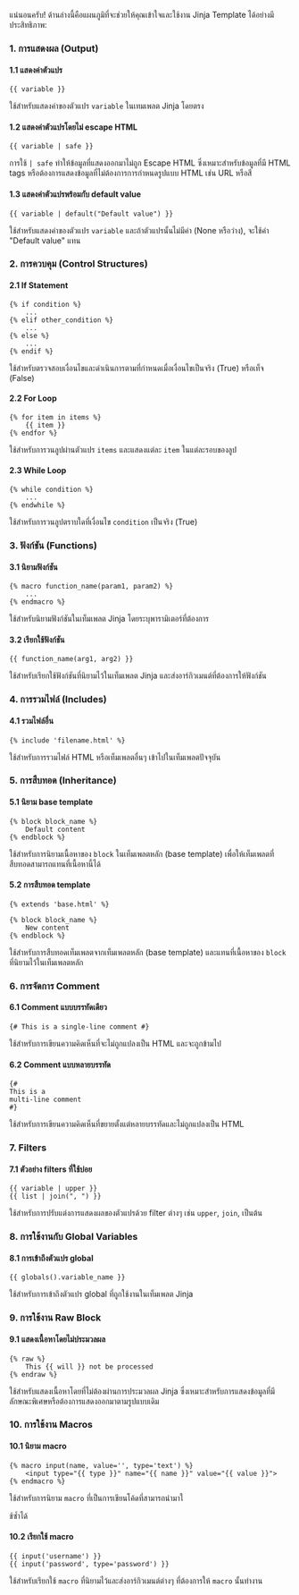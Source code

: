 แน่นอนครับ! ด้านล่างนี้คือแผนภูมิที่จะช่วยให้คุณเข้าใจและใช้งาน Jinja Template ได้อย่างมีประสิทธิภาพ:

### 1. การแสดงผล (Output)

#### 1.1 แสดงค่าตัวแปร
```jinja
{{ variable }}
```
ใช้สำหรับแสดงค่าของตัวแปร `variable` ในเทมเพลต Jinja โดยตรง

#### 1.2 แสดงค่าตัวแปรโดยไม่ escape HTML
```jinja
{{ variable | safe }}
```
การใช้ `| safe` ทำให้ข้อมูลที่แสดงออกมาไม่ถูก Escape HTML ซึ่งเหมาะสำหรับข้อมูลที่มี HTML tags หรือต้องการแสดงข้อมูลที่ไม่ต้องการการกำหนดรูปแบบ HTML เช่น URL หรือสี

#### 1.3 แสดงค่าตัวแปรพร้อมกับ default value
```jinja
{{ variable | default("Default value") }}
```
ใช้สำหรับแสดงค่าของตัวแปร `variable` และถ้าตัวแปรนั้นไม่มีค่า (None หรือว่าง), จะใช้ค่า "Default value" แทน

### 2. การควบคุม (Control Structures)

#### 2.1 If Statement
```jinja
{% if condition %}
    ...
{% elif other_condition %}
    ...
{% else %}
    ...
{% endif %}
```
ใช้สำหรับตรวจสอบเงื่อนไขและดำเนินการตามที่กำหนดเมื่อเงื่อนไขเป็นจริง (True) หรือเท็จ (False)

#### 2.2 For Loop
```jinja
{% for item in items %}
    {{ item }}
{% endfor %}
```
ใช้สำหรับการวนลูปผ่านตัวแปร `items` และแสดงแต่ละ `item` ในแต่ละรอบของลูป

#### 2.3 While Loop
```jinja
{% while condition %}
    ...
{% endwhile %}
```
ใช้สำหรับการวนลูปตราบใดที่เงื่อนไข `condition` เป็นจริง (True)

### 3. ฟังก์ชัน (Functions)

#### 3.1 นิยามฟังก์ชัน
```jinja
{% macro function_name(param1, param2) %}
    ...
{% endmacro %}
```
ใช้สำหรับนิยามฟังก์ชันในเท็มเพลต Jinja โดยระบุพารามิเตอร์ที่ต้องการ

#### 3.2 เรียกใช้ฟังก์ชัน
```jinja
{{ function_name(arg1, arg2) }}
```
ใช้สำหรับเรียกใช้ฟังก์ชันที่นิยามไว้ในเท็มเพลต Jinja และส่งอาร์กิวเมนต์ที่ต้องการให้ฟังก์ชัน

### 4. การรวมไฟล์ (Includes)

#### 4.1 รวมไฟล์อื่น
```jinja
{% include 'filename.html' %}
```
ใช้สำหรับการรวมไฟล์ HTML หรือเท็มเพลตอื่นๆ เข้าไปในเท็มเพลตปัจจุบัน

### 5. การสืบทอด (Inheritance)

#### 5.1 นิยาม base template
```jinja
{% block block_name %}
    Default content
{% endblock %}
```
ใช้สำหรับการนิยามเนื้อหาของ `block` ในเท็มเพลตหลัก (base template) เพื่อให้เท็มเพลตที่สืบทอดสามารถแทนที่เนื้อหานี้ได้

#### 5.2 การสืบทอด template
```jinja
{% extends 'base.html' %}

{% block block_name %}
    New content
{% endblock %}
```
ใช้สำหรับการสืบทอดเท็มเพลตจากเท็มเพลตหลัก (base template) และแทนที่เนื้อหาของ `block` ที่นิยามไว้ในเท็มเพลตหลัก

### 6. การจัดการ Comment

#### 6.1 Comment แบบบรรทัดเดียว
```jinja
{# This is a single-line comment #}
```
ใช้สำหรับการเขียนความคิดเห็นที่จะไม่ถูกแปลงเป็น HTML และจะถูกข้ามไป

#### 6.2 Comment แบบหลายบรรทัด
```jinja
{#
This is a
multi-line comment
#}
```
ใช้สำหรับการเขียนความคิดเห็นที่ขยายตั้งแต่หลายบรรทัดและไม่ถูกแปลงเป็น HTML

### 7. Filters

#### 7.1 ตัวอย่าง filters ที่ใช้บ่อย
```jinja
{{ variable | upper }}
{{ list | join(", ") }}
```
ใช้สำหรับการปรับแต่งการแสดงผลของตัวแปรด้วย filter ต่างๆ เช่น `upper`, `join`, เป็นต้น

### 8. การใช้งานกับ Global Variables

#### 8.1 การเข้าถึงตัวแปร global
```jinja
{{ globals().variable_name }}
```
ใช้สำหรับการเข้าถึงตัวแปร global ที่ถูกใช้งานในเท็มเพลต Jinja

### 9. การใช้งาน Raw Block

#### 9.1 แสดงเนื้อหาโดยไม่ประมวลผล
```jinja
{% raw %}
    This {{ will }} not be processed
{% endraw %}
```
ใช้สำหรับแสดงเนื้อหาโดยที่ไม่ต้องผ่านการประมวลผล Jinja ซึ่งเหมาะสำหรับการแสดงข้อมูลที่มีลักษณะพิเศษหรือต้องการแสดงออกมาตามรูปแบบเดิม

### 10. การใช้งาน Macros

#### 10.1 นิยาม macro
```jinja
{% macro input(name, value='', type='text') %}
    <input type="{{ type }}" name="{{ name }}" value="{{ value }}">
{% endmacro %}
```
ใช้สำหรับการนิยาม `macro` ที่เป็นการเขียนโค้ดที่สามารถนำมาใ

ช้ซ้ำได้

#### 10.2 เรียกใช้ macro
```jinja
{{ input('username') }}
{{ input('password', type='password') }}
```
ใช้สำหรับเรียกใช้ `macro` ที่นิยามไว้และส่งอาร์กิวเมนต์ต่างๆ ที่ต้องการให้ `macro` นั้นทำงาน
